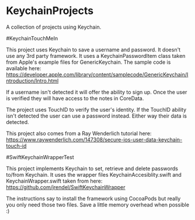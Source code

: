 # KeychainProjects
A collection of projects using Keychain.

#KeychainTouchMeIn

This project uses Keychain to save a username and password.
It doesn't use any 3rd party framework.
It uses a KeychainPasswordItem class taken from Apple's example files for GenericKeychain.
The sample code is available here:
https://developer.apple.com/library/content/samplecode/GenericKeychain/Introduction/Intro.html

If a username isn't detected it will offer the ability to sign up.
Once the user is verified they will have access to the notes in CoreData.

The project uses TouchID to verify the user's identity.
If the TouchID ability isn't detected the user can use a password instead.
Either way their data is detected.

This project also comes from a Ray Wenderlich tutorial here:
https://www.raywenderlich.com/147308/secure-ios-user-data-keychain-touch-id

#SwiftKeychainWrapperTest

This project implements Keychain to set, retrieve and delete passwords to/from Keychain.
It uses the wrapper files KeychainAccesiblity.swift and KeychainWrapper.swift taken from here:
https://github.com/jrendel/SwiftKeychainWrapper

The instructions say to install the framework using CocoaPods but really you only need those two files.
Save a little memory overhead when possible :)
